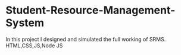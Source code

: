 # Student-Resource-Management-System
In this project I designed and simulated the full working of SRMS.
HTML,CSS,JS,Node JS

